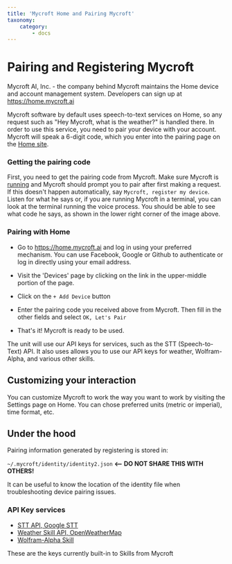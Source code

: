 ```yaml
---
title: 'Mycroft Home and Pairing Mycroft'
taxonomy:
    category:
        - docs
---
```

# Pairing and Registering Mycroft
Mycroft AI, Inc. - the company behind Mycroft maintains the Home device and account management system. Developers can sign up at https://home.mycroft.ai

Mycroft software by default uses speech-to-text services on Home, so any request such as "Hey Mycroft, what is the weather?" is handled there.  In order to use this service, you need to pair your device with your account.  Mycroft will speak a 6-digit code, which you enter into the pairing page on the [Home site](https://home.mycroft.ai).

### Getting the pairing code
First, you need to get the pairing code from Mycroft. Make sure Mycroft is [running](https://docs.mycroft.ai/installing.and.running/running) and Mycroft should prompt you to pair after first making a request. If this doesn't happen automatically, say `Mycroft, register my device`. Listen for what he says or, if you are running Mycroft in a terminal, you can look at the terminal running the voice process. You should be able to see what code he says, as shown in the lower right corner of the image above.

### Pairing with Home
 - Go to https://home.mycroft.ai and log in using your preferred mechanism.  You can use Facebook, Google or Github to authenticate or log in directly using your email address.

 - Visit the 'Devices' page by clicking on the link in the upper-middle portion of the page.
 
 - Click on the `+ Add Device` button
 
 - Enter the pairing code you received above from Mycroft.  Then fill in the other fields and select `OK, Let's Pair`
 
 - That's it!  Mycroft is ready to be used.

The unit will use our API keys for services, such as the STT (Speech-to-Text) API. It also uses allows you to use our API keys for weather, Wolfram-Alpha, and various other skills.

## Customizing your interaction

You can customize Mycroft to work the way you want to work by visiting the Settings page on Home.  You can chose preferred units (metric or imperial), time format, etc.

## Under the hood

Pairing information generated by registering is stored in:

`~/.mycroft/identity/identity2.json` <b><-- DO NOT SHARE THIS WITH OTHERS!</b>

It can be useful to know the location of the identity file when troubleshooting device pairing issues.

### API Key services

- [STT API, Google STT](http://www.chromium.org/developers/how-tos/api-keys)
- [Weather Skill API, OpenWeatherMap](http://openweathermap.org/api)
- [Wolfram-Alpha Skill](http://products.wolframalpha.com/api/)

These are the keys currently built-in to Skills from Mycroft
